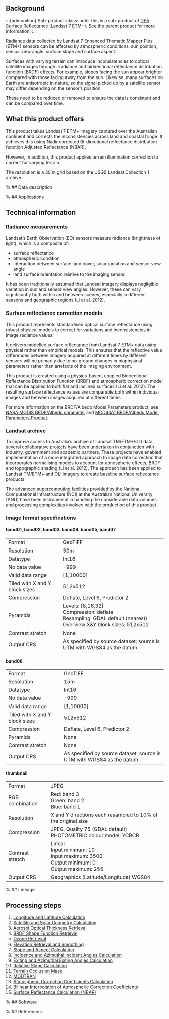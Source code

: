 ## Background

:::{admonition} Sub-product
:class: note
This is a sub-product of [DEA Surface Reflectance (Landsat 7 ETM+)](/data/product/dea-surface-reflectance-landsat-7-etm). See the parent product for more information.
:::

Radiance data collected by Landsat 7 Enhanced Thematic Mapper Plus (ETM+) sensors can be affected by atmospheric conditions, sun position, sensor view angle, surface slope and surface aspect.

Surfaces with varying terrain can introduce inconsistencies to optical satellite images through irradiance and bidirectional reflectance distribution function (BRDF) effects. For example, slopes facing the sun appear brighter compared with those facing away from the sun. Likewise, many surfaces on Earth are anisotropic in nature, so the signal picked up by a satellite sensor may differ depending on the sensor’s position.

These need to be reduced or removed to ensure the data is consistent and can be compared over time.

## What this product offers

This product takes Landsat 7 ETM+ imagery captured over the Australian continent and corrects the inconsistencies across land and coastal fringe. It achieves this using Nadir corrected Bi-directional reflectance distribution function Adjusted Reflectance (NBAR).

However, in addition, this product applies terrain illumination correction to correct for varying terrain.

The resolution is a 30 m grid based on the USGS Landsat Collection 1 archive.

% ## Data description

% ## Applications

## Technical information

### Radiance measurements

Landsat’s Earth Observation (EO) sensors measure radiance (brightness of light), which is a composite of:
* surface reflectance
* atmospheric condition
* interaction between surface land cover, solar radiation and sensor view angle
* land surface orientation relative to the imaging sensor

It has been traditionally assumed that Landsat imagery displays negligible variation in sun and sensor view angles. However, these can vary significantly both within and between scenes, especially in different seasons and geographic regions (Li et al. 2012).

### Surface reflectance correction models

This product represents standardised optical surface reflectance using robust physical models to correct for variations and inconsistencies in image radiance values.

It delivers modelled surface reflectance from Landsat 7 ETM+ data using physical rather than empirical models. This ensures that the reflective value differences between imagery acquired at different times by different sensors will be primarily due to on-ground changes in biophysical parameters rather than artefacts of the imaging environment.

This product is created using a physics-based, coupled Bidirectional Reflectance Distribution Function (BRDF) and atmospheric correction model that can be applied to both flat and inclined surfaces (Li et al. 2012). The resulting surface reflectance values are comparable both within individual images and between images acquired at different times.

For more information on the BRDF/Albedo Model Parameters product, see [NASA MODIS BRDF/Albedo parameter](https://modis.gsfc.nasa.gov/data/dataprod/mod43.php) and [MCD43A1 BRDF/Albedo Model Parameters Product](https://www.umb.edu/spectralmass/v006/mcd43a1-brdf-albedo-model-parameters-product/).

### Landsat archive

To improve access to Australia’s archive of Landsat TM/ETM+/OLI data, several collaborative projects have been undertaken in conjunction with industry, government and academic partners. These projects have enabled implementation of a more integrated approach to image data correction that incorporates normalising models to account for atmospheric effects, BRDF and topographic shading (Li et al. 2012). The approach has been applied to Landsat TM/ETM+ and OLI imagery to create baseline surface reflectance products.

The advanced supercomputing facilities provided by the National Computational Infrastructure (NCI) at the Australian National University (ANU) have been instrumental in handling the considerable data volumes and processing complexities involved with the production of this product.

### Image format specifications

#### band01, band02, band03, band04, band05, band07

|                                |                                                                                                                                   |
|--------------------------------|-----------------------------------------------------------------------------------------------------------------------------------|
| Format                         | GeoTIFF                                                                                                                           |
| Resolution                     | 30m                                                                                                                               |
| Datatype                       | Int16                                                                                                                             |
| No data value                  | -999                                                                                                                              |
| Valid data range               | [1,10000]                                                                                                                         |
| Tiled with X and Y block sizes | 512x512                                                                                                                           |
| Compression                    | Deflate, Level 6, Predictor 2                                                                                                     |
| Pyramids                       | Levels: [8,16,32] <br /> Compression: deflate <br /> Resampling: GDAL default (nearest) <br /> Overview X&Y block sizes: 512x512  |
| Contrast stretch               | None                                                                                                                              |
| Output CRS                     | As specified by source dataset; source is UTM with WGS84 as the datum                                                             |

#### band08

|                                |                                                                       |
|--------------------------------|-----------------------------------------------------------------------|
| Format                         | GeoTIFF                                                               |
| Resolution                     | 15m                                                                   |
| Datatype                       | Int16                                                                 |
| No data value                  | -999                                                                  |
| Valid data range               | [1,10000]                                                             |
| Tiled with X and Y block sizes | 512x512                                                               |
| Compression                    | Deflate, Level 6, Predictor 2                                         |
| Pyramids                       | None                                                                  |
| Contrast stretch               | None                                                                  |
| Output CRS                     | As specified by source dataset; source is UTM with WGS84 as the datum |

#### thumbnail

|                  |                                                                                                                |
|------------------|----------------------------------------------------------------------------------------------------------------|
| Format           | JPEG                                                                                                           |
| RGB combination  | Red: band 3 <br /> Green: band 2 <br /> Blue: band 1                                                           |
| Resolution       | X and Y directions each resampled to 10% of the original size                                                  |
| Compression      | JPEG, Quality 75 (GDAL default) <br /> PHOTOMETRIC colour model: YCBCR                                         |
| Contrast stretch | Linear <br /> Input minimum: 10 <br /> Input maximum: 3500 <br /> Output minimum: 0 <br /> Output maximum: 255 |
| Output CRS       | Geographics (Latitude/Longitude) WGS84                                                                         |

% ## Lineage

## Processing steps

1. [Longitude and Latitude Calculation](/guides/reference/analysis_ready_data_corrections/#lon-lat-calculation)
2. [Satellite and Solar Geometry Calculation](/guides/reference/analysis_ready_data_corrections/#sat-sol-geom-calculation)
3. [Aerosol Optical Thickness Retrieval](/guides/reference/analysis_ready_data_corrections/#aero-opt-thick-retr)
4. [BRDF Shape Function Retrieval](/guides/reference/analysis_ready_data_corrections/#brdf-shp-fnc-retr)
5. [Ozone Retrieval](/guides/reference/analysis_ready_data_corrections/#o3-retr)
6. [Elevation Retrieval and Smoothing](/guides/reference/analysis_ready_data_corrections/#elev-retr-smth)
7. [Slope and Aspect Calculation](/guides/reference/analysis_ready_data_corrections/#slp-asp-calc)
8. [Incidence and Azimuthal Incident Angles Calculation](/guides/reference/analysis_ready_data_corrections/#inc-azm-ang-calc)
9. [Exiting and Azimuthal Exiting Angles Calculation](/guides/reference/analysis_ready_data_corrections/#ext-azm-ang-calc)
10. [Relative Slope Calculation](/guides/reference/analysis_ready_data_corrections/#rel-slp-calc)
11. [Terrain Occlusion Mask](/guides/reference/analysis_ready_data_corrections/#terr-occ-msk)
12. [MODTRAN](/guides/reference/analysis_ready_data_corrections/#modtran)
13. [Atmospheric Correction Coefficients Calculation](/guides/reference/analysis_ready_data_corrections/#atm-corr-coef-calc)
14. [Bilinear Interpolation of Atmospheric Correction Coefficients](/guides/reference/analysis_ready_data_corrections/#bil-int-atm-corr-coef)
15. [Surface Reflectance Calculation (NBAR)](/guides/reference/analysis_ready_data_corrections/#nbar)

% ## Software

% ## References

